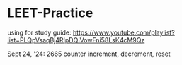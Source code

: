 # LEET-Practice

using for study guide: <link>https://www.youtube.com/playlist?list=PLQpVsaqBj4RIpDQIVowFni58LsK4cM9Qz</link>

Sept 24, '24: 2665 counter increment, decrement, reset
